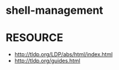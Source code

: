 shell-management
================

RESOURCE
========

* <http://tldp.org/LDP/abs/html/index.html>
* <http://tldp.org/guides.html>

